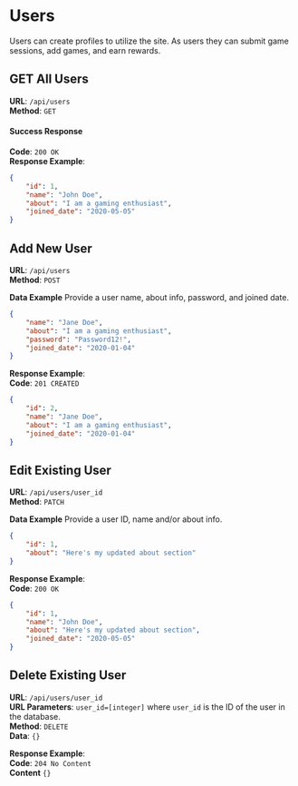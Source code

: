 # Users

Users can create profiles to utilize the site.  As users they can submit game sessions, add games, and earn rewards.

## GET All Users

**URL**: `/api/users`  
**Method**: `GET`

#### Success Response
**Code**: `200 OK`  
**Response Example**:  
```json
{
    "id": 1,
    "name": "John Doe",
    "about": "I am a gaming enthusiast",
    "joined_date": "2020-05-05"
}
```

## Add New User

**URL**: `/api/users`  
**Method**: `POST`

**Data Example**
Provide a user name, about info, password, and joined date.

```json
{
    "name": "Jane Doe",
    "about": "I am a gaming enthusiast",
    "password": "Password12!",
    "joined_date": "2020-01-04"
}
```

**Response Example**:  
**Code**: `201 CREATED`

```json
{
    "id": 2,
    "name": "Jane Doe",
    "about": "I am a gaming enthusiast",
    "joined_date": "2020-01-04"
}
```

## Edit Existing User

**URL**: `/api/users/user_id`  
**Method**: `PATCH`

**Data Example**
Provide a user ID, name and/or about info.

```json
{
    "id": 1,
    "about": "Here's my updated about section"
}
```

**Response Example**:  
**Code**: `200 OK`

```json
{
    "id": 1,
    "name": "John Doe",
    "about": "Here's my updated about section",
    "joined_date": "2020-05-05"
}
```

## Delete Existing User

**URL**: `/api/users/user_id`  
**URL Parameters**: `user_id=[integer]` where `user_id` is the ID of the user in the database.  
**Method**: `DELETE`  
**Data**: `{}`

**Response Example**:  
**Code**: `204 No Content`  
**Content** `{}`

